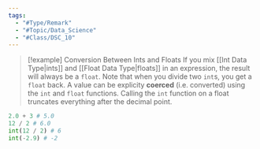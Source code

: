 ```yaml
---
tags:
  - "#Type/Remark"
  - "#Topic/Data_Science"
  - "#Class/DSC_10"
---
```


> [!example] Conversion Between Ints and Floats
> If you mix [[Int Data Type|ints]] and [[Float Data Type|floats]] in an expression, the result will always be a `float`.
> Note that when you divide two `int`s, you get a `float` back.
> A value can be explicity **coerced** (i.e. converted) using the `int` and `float` functions.
> Calling the `int` function on a float truncates everything after the decimal point.

```Python
2.0 + 3 # 5.0
12 / 2 # 6.0
int(12 / 2) # 6
int(-2.9) # -2
```